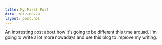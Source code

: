 ```yaml
---
title: My First Post
date: 2012-08-20
layout: post.hbs
---
```


An interesting post about how it's going to be different this time around. I'm going to write a lot more nowadays and use this blog to improve my writing.